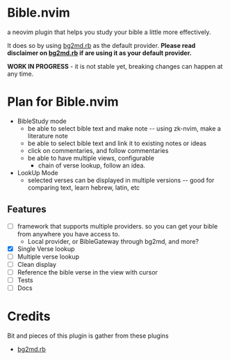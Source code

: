 # Bible.nvim
a neovim plugin that helps you study your bible a little more effectively.

It does so by using [bg2md.rb](https://github.com/jgclark/BibleGateway-to-Markdown) as the default provider.
**Please read disclaimer on [bg2md.rb](https://github.com/jgclark/BibleGateway-to-Markdown) if are using it as your
default provider.**

**WORK IN PROGRESS** - it is not stable yet, breaking changes can happen at any time.


# Plan for Bible.nvim
+ BibleStudy mode
  + be able to select bible text and make note -- using zk-nvim, make a literature note
  + be able to select bible text and link it to existing notes or ideas
  + click on commentaries, and follow commentaries
  + be able to have multiple views, configurable
    + chain of verse lookup, follow an idea.
+ LookUp Mode
  + selected verses can be displayed in multiple versions -- good for comparing text, learn hebrew, latin, etc

## Features
* [ ] framework that supports multiple providers. so you can get your bible from anywhere you have access to.
  + Local provider, or BibleGateway through bg2md, and more?
* [x] Single Verse lookup
* [ ] Multiple verse lookup
* [ ] Clean display
* [ ] Reference the bible verse in the view with cursor
* [ ] Tests
* [ ] Docs

# Credits
Bit and pieces of this plugin is gather from these plugins

* [bg2md.rb](https://github.com/jgclark/BibleGateway-to-Markdown)
